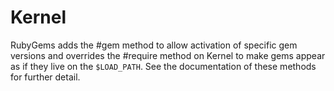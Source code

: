 # Kernel

RubyGems adds the #gem method to allow activation of specific gem versions and
overrides the #require method on Kernel to make gems appear as if they live on
the `$LOAD_PATH`.  See the documentation of these methods for further detail.

